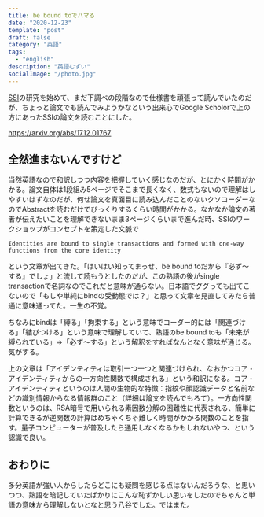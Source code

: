 ```yaml
---
title: be bound toでハマる
date: "2020-12-23"
template: "post"
draft: false
category: "英語"
tags:
  - "english"
description: "英語むずい"
socialImage: "/photo.jpg"
---
```


[SSI](https://lastrust.io/2020/06/03/whatis-self-sovereign-identity/)の研究を始めて、まだ下調べの段階なので仕様書を頑張って読んでいたのだが、ちょっと論文でも読んでみようかなという出来心でGoogle Scholorで上の方にあったSSIの論文を読むことにした。

https://arxiv.org/abs/1712.01767

## 全然進まないんですけど

当然英語なので和訳しつつ内容を把握していく感じなのだが、とにかく時間がかかる。論文自体は1段組み5ページでそこまで長くなく、数式もないので理解はしやすいはずなのだが、何せ論文を真面目に読み込んだことのないクソコーダーなのでAbstractを読むだけでびっくりするくらい時間がかかる。なかなか論文の著者が伝えたいことを理解できないまま3ページくらいまで進んだ時、SSIのワークショップがコンセプトを策定した文脈で

```
Identities are bound to single transactions and formed with one-way functions from the core identity
```

という文章が出てきた。「はいはい知ってまっせ、be bound toだから『必ず〜する』でしょ」と流して読もうとしたのだが、この熟語の後がsingle transactionで名詞なのでこれだと意味が通らない。日本語でググっても出てこないので「もしや単純にbindの受動態では？」と思って文章を見直してみたら普通に意味通ってた。一生の不覚。

ちなみにbindは「縛る」「拘束する」という意味でコーダー的には「関連づける」「結びつける」という意味で理解していて、熟語のbe bound toも「未来が縛られている」=>「必ず〜する」という解釈をすればなんとなく意味が通じる。気がする。

上の文章は「アイデンティティは取引一つ一つと関連づけられ、なおかつコア・アイデンティティからの一方向性関数で構成される」という和訳になる。コア・アイデンティティというのは人間の生物的な特徴：指紋や顔認識データと名前などの識別情報からなる情報群のこと（詳細は論文を読んでもろて）。一方向性関数というのは、RSA暗号で用いられる素因数分解の困難性に代表される、簡単に計算できるが逆関数の計算はめちゃくちゃ難しく時間がかかる関数のことを指す。量子コンピューターが普及したら通用しなくなるかもしれないやつ、という認識で良い。

## おわりに
多分英語が強い人からしたらどこにも疑問を感じる点はないんだろうな、と思いつつ、熟語を暗記していたばかりにこんな恥ずかしい思いをしたのでちゃんと単語の意味から理解しないとなと思う八谷でした。ではまた。
